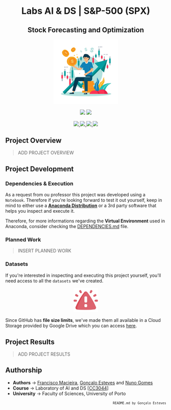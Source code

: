 <div align="center">

# Labs AI & DS | S&P-500 (SPX)

## Stock Forecasting and Optimization

</div>

<p align="center" width="100%">
    <img src="./SP500 Stock Forecasting and Optimization/Assets/StockTrading.png" width="40%" height="40%" />
</p>

<div align="center">
    <a>
        <img src="https://img.shields.io/badge/Made%20with-Python-038382?style=for-the-badge&logo=Python&logoColor=038382">
    </a>
    <a>
        <img src="https://img.shields.io/badge/Made%20with-Jupyter-038382?style=for-the-badge&logo=Jupyter&logoColor=038382">
    </a>
</div>

<br/>

<div align="center">
    <a href="https://github.com/EstevesX10/_INSERT_REPO_/blob/main/LICENSE">
        <img src="https://img.shields.io/github/license/EstevesX10/_INSERT_REPO_?style=flat&logo=gitbook&logoColor=038382&label=License&color=038382">
    </a>
    <a href="">
        <img src="https://img.shields.io/github/repo-size/EstevesX10/_INSERT_REPO_?style=flat&logo=googlecloudstorage&logoColor=038382&logoSize=auto&label=Repository%20Size&color=038382">
    </a>
    <a href="">
        <img src="https://img.shields.io/github/stars/EstevesX10/_INSERT_REPO_?style=flat&logo=adafruit&logoColor=038382&logoSize=auto&label=Stars&color=038382">
    </a>
    <a href="https://github.com/EstevesX10/_INSERT_REPO_/blob/main/DEPENDENCIES.md">
        <img src="https://img.shields.io/badge/Dependencies-DEPENDENCIES.md-white?style=flat&logo=anaconda&logoColor=038382&logoSize=auto&color=038382"> 
    </a>
</div>

## Project Overview

> ADD PROJECT OVERVIEW

## Project Development

### Dependencies & Execution

As a request from ou professor this project was developed using a `Notebook`. Therefore if you're looking forward to test it out yourself, keep in mind to either use a **[Anaconda Distribution](https://www.anaconda.com/)** or a 3rd party software that helps you inspect and execute it.

Therefore, for more informations regarding the **Virtual Environment** used in Anaconda, consider checking the [DEPENDENCIES.md](https://github.com/EstevesX10/_INSERT_REPO_/blob/main/DEPENDENCIES.md) file.

### Planned Work

> INSERT PLANNED WORK

### Datasets

If you're interested in inspecting and executing this project yourself, you'll need access to all the `datasets` we've created.

<p align="center" width="100%">
    <img src="./SP500 Stock Forecasting and Optimization/Assets/Warning.png" width="15%" height="15%" />
</p>

Since GitHub has **file size limits**, we've made them all available in a Cloud Storage provided by Google Drive which you can access [here](https://drive.google.com/drive/folders/1j0vk_fECU9AtXVbL8Dczo14iwfzoCYNJ?usp=sharing).

## Project Results

> ADD PROJECT RESULTS

## Authorship

- **Authors** &#8594; [Francisco Macieira](https://github.com/franciscovmacieira), [Gonçalo Esteves](https://github.com/EstevesX10) and [Nuno Gomes](https://github.com/NightF0x26)
- **Course** &#8594; Laboratory of AI and DS [[CC3044](https://sigarra.up.pt/fcup/en/ucurr_geral.ficha_uc_view?pv_ocorrencia_id=546533)]
- **University** &#8594; Faculty of Sciences, University of Porto

<div align="right">
<sub>

<!-- <sup></sup> -->

`README.md by Gonçalo Esteves`
</sub>

</div>
